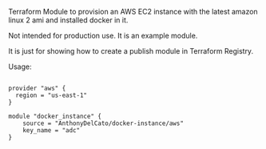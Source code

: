 
Terraform Module to provision an AWS EC2 instance with the latest amazon linux 2 ami and installed docker in it.

Not intended for production use. It is an example module.

It is just for showing how to create a publish module in Terraform Registry.

Usage:

```hcl

provider "aws" {
  region = "us-east-1"
}

module "docker_instance" {
    source = "AnthonyDelCato/docker-instance/aws"
    key_name = "adc"
}
```
